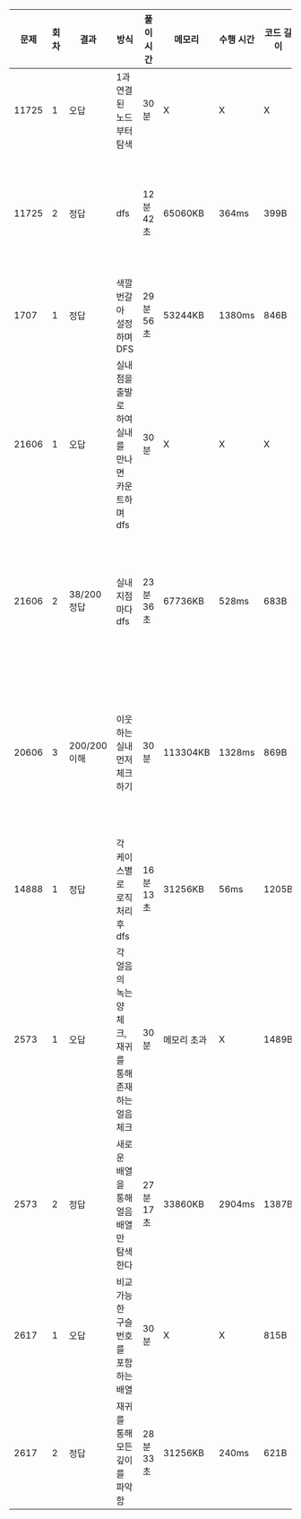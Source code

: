 | 문제  | 회차 | 결과         | 방식                                                   | 풀이 시간 | 메모리      | 수행 시간 | 코드 길이 | 코멘트                       |
| ----- | ---- | ------------ | ------------------------------------------------------ | --------- | ----------- | --------- | --------- | ---------------------------- |
| 11725 | 1    | 오답         | 1과 연결된 노드부터 탐색                               | 30분      | X           | X         | X         | 어렵당                       |
| 11725 | 2    | 정답         | dfs                                                    | 12분 42초 | 65060KB     | 364ms     | 399B      | dfs란걸 알고나니 쉽네        |
| 1707  | 1    | 정답         | 색깔 번갈아 설정하며 DFS                               | 29분 56초 | 53244KB     | 1380ms    | 846B      | 와 풀엇                      |
| 21606 | 1    | 오답         | 실내점을 출발로 하여 실내를 만나면 카운트하며 dfs      | 30분      | X           | X         | X         | cnt가 작동이 안된다.         |
| 21606 | 2    | 38/200 정답  | 실내 지점마다 dfs                                      | 23분 36초 | 67736KB     | 528ms     | 683B      | 시간복잡도는 최악이군        |
| 20606 | 3    | 200/200 이해 | 이웃하는 실내 먼저 체크하기                            | 30분      | 113304KB    | 1328ms    | 869B      | 뺼수 있는건 미리 뺴는게 좋다 |
| 14888 | 1    | 정답         | 각 케이스별로 로직 처리 후 dfs                         | 16분 13초 | 31256KB     | 56ms      | 1205B     | 굿                           |
| 2573  | 1    | 오답         | 각 얼음의 녹는 양 체크, 재귀를 통해 존재하는 얼음 체크 | 30분      | 메모리 초과 | X         | 1489B     | 너무 복잡한 코               |
| 2573  | 2    | 정답         | 새로운 배열을 통해 얼음 배열만 탐색한다                | 27분 17초 | 33860KB     | 2904ms    | 1387B     | 이게 되네                    |
| 2617  | 1    | 오답         | 비교 가능한 구슬 번호를 포함하는 배열                  | 30분      | X           | X         | 815B      | 예외를 못찾겠다.             |
| 2617  | 2    | 정답         | 재귀를 통해 모든 깊이를 파악함                         | 28분 33초 | 31256KB     | 240ms     | 621B      | 재귀를 안썼구나!             |

